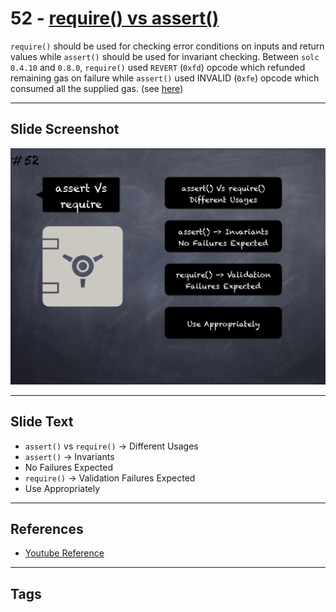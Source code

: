 # 52 - [require() vs assert()](require()%20vs%20assert().md)
`require()` should be used for checking error conditions on inputs and return values while `assert()` should be used for invariant checking. Between `solc 0.4.10` and `0.8.0`, `require()` used `REVERT` (`0xfd`) opcode which refunded remaining gas on failure while `assert()` used INVALID (`0xfe`) opcode which consumed all the supplied gas. (see [here](https://docs.soliditylang.org/en/v0.8.1/control-structures.html#error-handling-assert-require-revert-and-exceptions))

___
## Slide Screenshot
![052.png](../../images/4.%20Pitfalls%20and%20Best%20Practices%20101/052.png)
___
## Slide Text
- `assert()` vs `require()` -> Different Usages
- `assert()` -> Invariants
- No Failures Expected
- `require()` -> Validation Failures Expected
- Use Appropriately
___
## References
- [Youtube Reference](https://youtu.be/YVewx1xVROE?t=1088)
___
## Tags